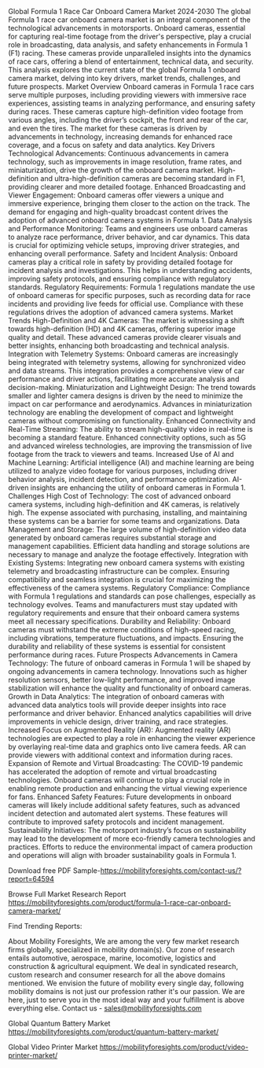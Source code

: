 Global Formula 1 Race Car Onboard Camera Market 2024-2030
The global Formula 1 race car onboard camera market is an integral component of the technological advancements in motorsports. Onboard cameras, essential for capturing real-time footage from the driver's perspective, play a crucial role in broadcasting, data analysis, and safety enhancements in Formula 1 (F1) racing. These cameras provide unparalleled insights into the dynamics of race cars, offering a blend of entertainment, technical data, and security.
This analysis explores the current state of the global Formula 1 onboard camera market, delving into key drivers, market trends, challenges, and future prospects.
Market Overview
Onboard cameras in Formula 1 race cars serve multiple purposes, including providing viewers with immersive race experiences, assisting teams in analyzing performance, and ensuring safety during races. These cameras capture high-definition video footage from various angles, including the driver’s cockpit, the front and rear of the car, and even the tires. The market for these cameras is driven by advancements in technology, increasing demands for enhanced race coverage, and a focus on safety and data analytics.
Key Drivers
Technological Advancements: Continuous advancements in camera technology, such as improvements in image resolution, frame rates, and miniaturization, drive the growth of the onboard camera market. High-definition and ultra-high-definition cameras are becoming standard in F1, providing clearer and more detailed footage.
Enhanced Broadcasting and Viewer Engagement: Onboard cameras offer viewers a unique and immersive experience, bringing them closer to the action on the track. The demand for engaging and high-quality broadcast content drives the adoption of advanced onboard camera systems in Formula 1.
Data Analysis and Performance Monitoring: Teams and engineers use onboard cameras to analyze race performance, driver behavior, and car dynamics. This data is crucial for optimizing vehicle setups, improving driver strategies, and enhancing overall performance.
Safety and Incident Analysis: Onboard cameras play a critical role in safety by providing detailed footage for incident analysis and investigations. This helps in understanding accidents, improving safety protocols, and ensuring compliance with regulatory standards.
Regulatory Requirements: Formula 1 regulations mandate the use of onboard cameras for specific purposes, such as recording data for race incidents and providing live feeds for official use. Compliance with these regulations drives the adoption of advanced camera systems.
Market Trends
High-Definition and 4K Cameras: The market is witnessing a shift towards high-definition (HD) and 4K cameras, offering superior image quality and detail. These advanced cameras provide clearer visuals and better insights, enhancing both broadcasting and technical analysis.
Integration with Telemetry Systems: Onboard cameras are increasingly being integrated with telemetry systems, allowing for synchronized video and data streams. This integration provides a comprehensive view of car performance and driver actions, facilitating more accurate analysis and decision-making.
Miniaturization and Lightweight Design: The trend towards smaller and lighter camera designs is driven by the need to minimize the impact on car performance and aerodynamics. Advances in miniaturization technology are enabling the development of compact and lightweight cameras without compromising on functionality.
Enhanced Connectivity and Real-Time Streaming: The ability to stream high-quality video in real-time is becoming a standard feature. Enhanced connectivity options, such as 5G and advanced wireless technologies, are improving the transmission of live footage from the track to viewers and teams.
Increased Use of AI and Machine Learning: Artificial intelligence (AI) and machine learning are being utilized to analyze video footage for various purposes, including driver behavior analysis, incident detection, and performance optimization. AI-driven insights are enhancing the utility of onboard cameras in Formula 1.
Challenges
High Cost of Technology: The cost of advanced onboard camera systems, including high-definition and 4K cameras, is relatively high. The expense associated with purchasing, installing, and maintaining these systems can be a barrier for some teams and organizations.
Data Management and Storage: The large volume of high-definition video data generated by onboard cameras requires substantial storage and management capabilities. Efficient data handling and storage solutions are necessary to manage and analyze the footage effectively.
Integration with Existing Systems: Integrating new onboard camera systems with existing telemetry and broadcasting infrastructure can be complex. Ensuring compatibility and seamless integration is crucial for maximizing the effectiveness of the camera systems.
Regulatory Compliance: Compliance with Formula 1 regulations and standards can pose challenges, especially as technology evolves. Teams and manufacturers must stay updated with regulatory requirements and ensure that their onboard camera systems meet all necessary specifications.
Durability and Reliability: Onboard cameras must withstand the extreme conditions of high-speed racing, including vibrations, temperature fluctuations, and impacts. Ensuring the durability and reliability of these systems is essential for consistent performance during races.
Future Prospects
Advancements in Camera Technology: The future of onboard cameras in Formula 1 will be shaped by ongoing advancements in camera technology. Innovations such as higher resolution sensors, better low-light performance, and improved image stabilization will enhance the quality and functionality of onboard cameras.
Growth in Data Analytics: The integration of onboard cameras with advanced data analytics tools will provide deeper insights into race performance and driver behavior. Enhanced analytics capabilities will drive improvements in vehicle design, driver training, and race strategies.
Increased Focus on Augmented Reality (AR): Augmented reality (AR) technologies are expected to play a role in enhancing the viewer experience by overlaying real-time data and graphics onto live camera feeds. AR can provide viewers with additional context and information during races.
Expansion of Remote and Virtual Broadcasting: The COVID-19 pandemic has accelerated the adoption of remote and virtual broadcasting technologies. Onboard cameras will continue to play a crucial role in enabling remote production and enhancing the virtual viewing experience for fans.
Enhanced Safety Features: Future developments in onboard cameras will likely include additional safety features, such as advanced incident detection and automated alert systems. These features will contribute to improved safety protocols and incident management.
Sustainability Initiatives: The motorsport industry’s focus on sustainability may lead to the development of more eco-friendly camera technologies and practices. Efforts to reduce the environmental impact of camera production and operations will align with broader sustainability goals in Formula 1.


Download free PDF Sample-https://mobilityforesights.com/contact-us/?report=64594


Browse Full Market Research Report 
https://mobilityforesights.com/product/formula-1-race-car-onboard-camera-market/


Find Trending Reports:



About Mobility Foresights,
We are among the very few market research firms globally, specialized in mobility domain(s). Our zone of research entails automotive, aerospace, marine, locomotive, logistics and construction & agricultural equipment. We deal in syndicated research, custom research and consumer research for all the above domains mentioned.
We envision the future of mobility every single day, following mobility domains is not just our profession rather it's our passion. We are here, just to serve you in the most ideal way and your fulfillment is above everything else. Contact us -  sales@mobilityforesights.com 



Global Quantum Battery Market
https://mobilityforesights.com/product/quantum-battery-market/

Global Video Printer Market
https://mobilityforesights.com/product/video-printer-market/
